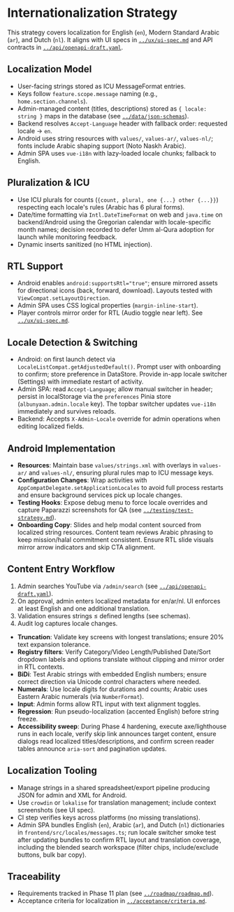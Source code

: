 # Internationalization Strategy

This strategy covers localization for English (`en`), Modern Standard Arabic (`ar`), and Dutch (`nl`). It aligns with UI specs in [`../ux/ui-spec.md`](../ux/ui-spec.md) and API contracts in [`../api/openapi-draft.yaml`](../api/openapi-draft.yaml).

## Localization Model
- User-facing strings stored as ICU MessageFormat entries.
- Keys follow `feature.scope.message` naming (e.g., `home.section.channels`).
- Admin-managed content (titles, descriptions) stored as `{ locale: string }` maps in the database (see [`../data/json-schemas`](../data/json-schemas)).
- Backend resolves `Accept-Language` header with fallback order: requested locale → `en`.
- Android uses string resources with `values/`, `values-ar/`, `values-nl/`; fonts include Arabic shaping support (Noto Naskh Arabic).
- Admin SPA uses `vue-i18n` with lazy-loaded locale chunks; fallback to English.

## Pluralization & ICU
- Use ICU plurals for counts (`{count, plural, one {...} other {...}}`) respecting each locale's rules (Arabic has 6 plural forms).
- Date/time formatting via `Intl.DateTimeFormat` on web and `java.time` on backend/Android using the Gregorian calendar with locale-specific month names; decision recorded to defer Umm al-Qura adoption for launch while monitoring feedback.
- Dynamic inserts sanitized (no HTML injection).

## RTL Support
- Android enables `android:supportsRtl="true"`; ensure mirrored assets for directional icons (back, forward, download). Layouts tested with `ViewCompat.setLayoutDirection`.
- Admin SPA uses CSS logical properties (`margin-inline-start`).
- Player controls mirror order for RTL (Audio toggle near left). See [`../ux/ui-spec.md`](../ux/ui-spec.md#accessibility--localization).

## Locale Detection & Switching
- Android: on first launch detect via `LocaleListCompat.getAdjustedDefault()`. Prompt user with onboarding to confirm; store preference in DataStore. Provide in-app locale switcher (Settings) with immediate restart of activity.
- Admin SPA: read `Accept-Language`; allow manual switcher in header; persist in localStorage via the `preferences` Pinia store (`albunyaan.admin.locale` key). The topbar switcher updates `vue-i18n` immediately and survives reloads.
- Backend: Accepts `X-Admin-Locale` override for admin operations when editing localized fields.

## Android Implementation
- **Resources**: Maintain base `values/strings.xml` with overlays in `values-ar/` and `values-nl/`, ensuring plural rules map to ICU message keys.
- **Configuration Changes**: Wrap activities with `AppCompatDelegate.setApplicationLocales` to avoid full process restarts and ensure background services pick up locale changes.
- **Testing Hooks**: Expose debug menu to force locale overrides and capture Paparazzi screenshots for QA (see [`../testing/test-strategy.md`](../testing/test-strategy.md#android-testing)).
- **Onboarding Copy**: Slides and help modal content sourced from localized string resources. Content team reviews Arabic phrasing to keep mission/halal commitment consistent. Ensure RTL slide visuals mirror arrow indicators and skip CTA alignment.

## Content Entry Workflow
1. Admin searches YouTube via `/admin/search` (see [`../api/openapi-draft.yaml`](../api/openapi-draft.yaml#paths-/admin/search)).
2. On approval, admin enters localized metadata for en/ar/nl. UI enforces at least English and one additional translation.
3. Validation ensures strings ≤ defined lengths (see schemas).
4. Audit log captures locale changes.

- **Truncation**: Validate key screens with longest translations; ensure 20% text expansion tolerance.
- **Registry filters**: Verify Category/Video Length/Published Date/Sort dropdown labels and options translate without clipping and mirror order in RTL contexts.
- **BiDi**: Test Arabic strings with embedded English numbers; ensure correct direction via Unicode control characters where needed.
- **Numerals**: Use locale digits for durations and counts; Arabic uses Eastern Arabic numerals (via `NumberFormat`).
- **Input**: Admin forms allow RTL input with text alignment toggles.
- **Regression**: Run pseudo-localization (accented English) before string freeze.
- **Accessibility sweep**: During Phase 4 hardening, execute axe/lighthouse runs in each locale, verify skip link announces target content, ensure dialogs read localized titles/descriptions, and confirm screen reader tables announce `aria-sort` and pagination updates.

## Localization Tooling
- Manage strings in a shared spreadsheet/export pipeline producing JSON for admin and XML for Android.
- Use `crowdin` or `lokalise` for translation management; include context screenshots (see UI spec).
- CI step verifies keys across platforms (no missing translations).
- Admin SPA bundles English (`en`), Arabic (`ar`), and Dutch (`nl`) dictionaries in `frontend/src/locales/messages.ts`; run locale switcher smoke test after updating bundles to confirm RTL layout and translation coverage, including the blended search workspace (filter chips, include/exclude buttons, bulk bar copy).

## Traceability
- Requirements tracked in Phase 11 plan (see [`../roadmap/roadmap.md`](../roadmap/roadmap.md)).
- Acceptance criteria for localization in [`../acceptance/criteria.md`](../acceptance/criteria.md#internationalization).
